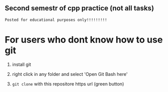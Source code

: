 ## Second semestr of cpp practice (not all tasks)

```Posted for educational purposes only!!!!!!!!!```

# For users who dont know how to use git
1. install git

2. right click in any folder and select 'Open Git Bash here'

3. ```git clone``` with this repositore https url (green button)


